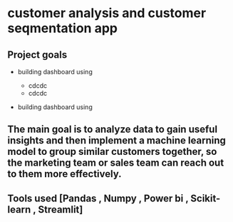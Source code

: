 
# customer analysis and customer seqmentation app
## Project goals
- building dashboard using 
  - cdcdc
  - cdcdc

- building dashboard using

## The main goal is to analyze data to gain useful insights and then implement a machine learning model to group similar customers together, so the marketing team or sales team can reach out to them more effectively.
## Tools used [Pandas ,  Numpy  ,  Power bi , Scikit-learn , Streamlit]
